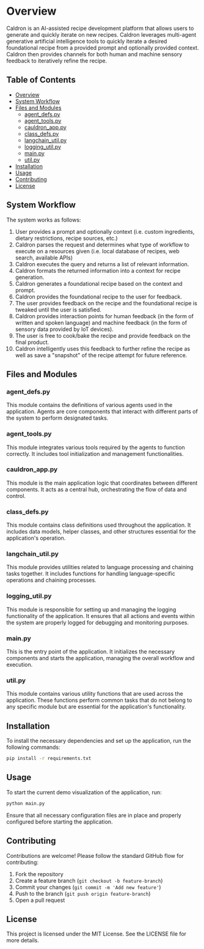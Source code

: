 # Overview

Caldron is an AI-assisted recipe development platform that allows users to generate and quickly iterate on new recipes. Caldron leverages multi-agent generative artificial intelligence tools to quickly iterate a desired foundational recipe from a provided prompt and optionally provided context. Caldron then provides channels for both human and machine sensory feedback to iteratively refine the recipe.

## Table of Contents

- [Overview](#overview)
- [System Workflow](#system-workflow)
- [Files and Modules](#files-and-modules)
  - [agent_defs.py](#agent_defspy)
  - [agent_tools.py](#agent_toolspy)
  - [cauldron_app.py](#cauldron_apppy)
  - [class_defs.py](#class_defspy)
  - [langchain_util.py](#langchain_utilpy)
  - [logging_util.py](#logging_utilpy)
  - [main.py](#mainpy)
  - [util.py](#utilpy)
- [Installation](#installation)
- [Usage](#usage)
- [Contributing](#contributing)
- [License](#license)

## System Workflow

The system works as follows:
1. User provides a prompt and optionally context (i.e. custom ingredients, dietary restrictions, recipe sources, etc.)
2. Caldron parses the request and determines what type of workflow to execute on a resources given (i.e. local database of recipes, web search, available APIs)
3. Caldron executes the query and returns a list of relevant information.
4. Caldron formats the returned information into a context for recipe generation.
5. Caldron generates a foundational recipe based on the context and prompt.
6. Caldron provides the foundational recipe to the user for feedback.
7. The user provides feedback on the recipe and the foundational recipe is tweaked until the user is satisfied.
8. Caldron provides interaction points for human feedback (in the form of written and spoken language) and machine feedback (in the form of sensory data provided by IoT devices).
9. The user is free to cook/bake the recipe and provide feedback on the final product.
10. Caldron intelligently uses this feedback to further refine the recipe as well as save a "snapshot" of the recipe attempt for future reference.

## Files and Modules

### agent_defs.py

This module contains the definitions of various agents used in the application. Agents are core components that interact with different parts of the system to perform designated tasks.

### agent_tools.py

This module integrates various tools required by the agents to function correctly. It includes tool initialization and management functionalities.

### cauldron_app.py

This module is the main application logic that coordinates between different components. It acts as a central hub, orchestrating the flow of data and control.

### class_defs.py

This module contains class definitions used throughout the application. It includes data models, helper classes, and other structures essential for the application's operation.

### langchain_util.py

This module provides utilities related to language processing and chaining tasks together. It includes functions for handling language-specific operations and chaining processes.

### logging_util.py

This module is responsible for setting up and managing the logging functionality of the application. It ensures that all actions and events within the system are properly logged for debugging and monitoring purposes.

### main.py

This is the entry point of the application. It initializes the necessary components and starts the application, managing the overall workflow and execution.

### util.py

This module contains various utility functions that are used across the application. These functions perform common tasks that do not belong to any specific module but are essential for the application's functionality.

## Installation

To install the necessary dependencies and set up the application, run the following commands:

```bash
pip install -r requirements.txt
```

## Usage

To start the current demo visualization of the application, run:

```bash
python main.py
```

Ensure that all necessary configuration files are in place and properly configured before starting the application.

## Contributing

Contributions are welcome! Please follow the standard GitHub flow for contributing:

1. Fork the repository
2. Create a feature branch (`git checkout -b feature-branch`)
3. Commit your changes (`git commit -m 'Add new feature'`)
4. Push to the branch (`git push origin feature-branch`)
5. Open a pull request

## License

This project is licensed under the MIT License. See the LICENSE file for more details.